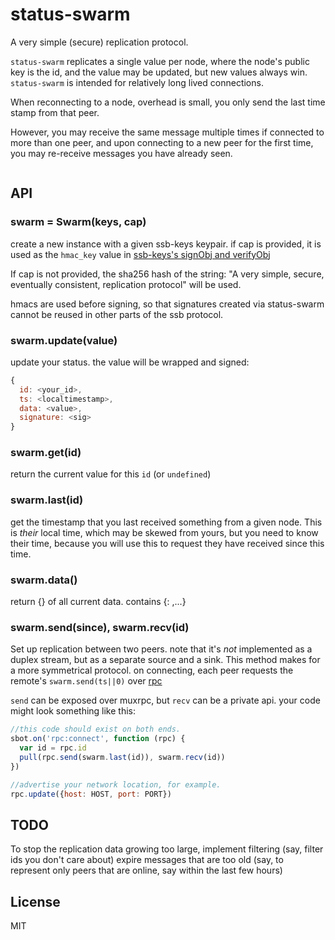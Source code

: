 # status-swarm

A very simple (secure) replication protocol.

`status-swarm` replicates a single value per node,
where the node's public key is the id, and the value
may be updated, but new values always win.
`status-swarm` is intended for relatively long lived connections.

When reconnecting to a node, overhead is small,
you only send the last time stamp from that peer.

However, you may receive the same message multiple times if connected to
more than one peer, and upon connecting to a new peer for the first time,
you may re-receive messages you have already seen.

``` js


```


## API

### swarm = Swarm(keys, cap)

create a new instance with a given ssb-keys keypair.
if cap is provided, it is used as the `hmac_key` value in [ssb-keys's signObj and verifyObj](https://github.com/ssbc/ssb-keys#signobjkeys-hmac_key-obj)

If cap is not provided, the sha256 hash of the string: "A very simple, secure, eventually consistent, replication protocol" will be used.

hmacs are used before signing, so that signatures created via status-swarm cannot be reused in other
parts of the ssb protocol.

### swarm.update(value)

update your status. the value will be wrapped and signed:

``` js
{
  id: <your_id>,
  ts: <localtimestamp>,
  data: <value>,
  signature: <sig>
}
```

### swarm.get(id)

return the current value for this `id` (or `undefined`)

### swarm.last(id)

get the timestamp that you last received something from a given node.
This is _their_ local time, which may be skewed from yours,
but you need to know their time, because you will use this to
request they have received since this time.

### swarm.data()

return {} of all current data. contains {<id>: <data>,...}

### swarm.send(since), swarm.recv(id)

Set up replication between two peers. note that it's _not_ implemented as a duplex stream,
but as a separate source and a sink. This method makes for a more symmetrical protocol.
on connecting, each peer requests the remote's `swarm.send(ts||0)` over [rpc](https://github.com/ssbc/muxrpc)

`send` can be exposed over muxrpc, but `recv` can be a private api.
your code might look something like this:

``` js
//this code should exist on both ends.
sbot.on('rpc:connect', function (rpc) {
  var id = rpc.id
  pull(rpc.send(swarm.last(id)), swarm.recv(id))
})

//advertise your network location, for example.
rpc.update({host: HOST, port: PORT})
```

## TODO

To stop the replication data growing too large, implement filtering (say, filter ids you don't care about)
expire messages that are too old (say, to represent only peers that are online, say within the last few hours)

## License

MIT


